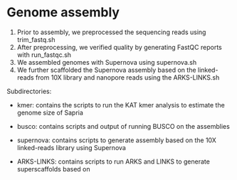 Genome assembly
===============

1. Prior to assembly, we preprocessed the sequencing reads using trim_fastq.sh
2. After preprocessing, we verified quality by generating FastQC reports with run_fastqc.sh
3. We assembled genomes with Supernova using supernova.sh
4. We further scaffolded the Supernova assembly based on the linked-reads from 10X library and nanopore reads using the ARKS-LINKS.sh

Subdirectories:

- kmer: contains the scripts to run the KAT kmer analysis to estimate the genome size of Sapria
- busco: contains scripts and output of running BUSCO on the assemblies



- supernova: contains scripts to generate assembly based on the 10X linked-reads library using Supernova
- ARKS-LINKS: contains scripts to run ARKS and LINKS to generate superscaffolds based on 
